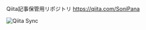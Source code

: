 Qiita記事保管用リポジトリ
<a href='https://qiita.com/SoniPana' target='_blank'>https://qiita.com/SoniPana</a>

![Qiita Sync](https://github.com/SoniPana/Qiita_SoniPana/actions/workflows/qiita_sync_check.yml/badge.svg)
